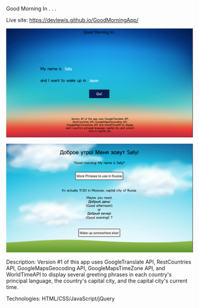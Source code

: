 Good Morning In . . . 

Live site:
https://devlewis.github.io/GoodMorningApp/

![](images/Screen%20Shot%202020-01-23%20at%209.19.57%20AM.png)

![](images/Screen%20Shot%202020-01-23%20at%209.20.28%20AM.png)

Description:
Version #1 of this app uses GoogleTranslate API, RestCountries API, GoogleMapsGeocoding API, GoogleMapsTimeZone API, and WorldTimeAPI to display several greeting phrases in each country's principal language, the country's capital city, and the capital city's current time.

Technologies: 
HTML/CSS/JavaScript/jQuery
